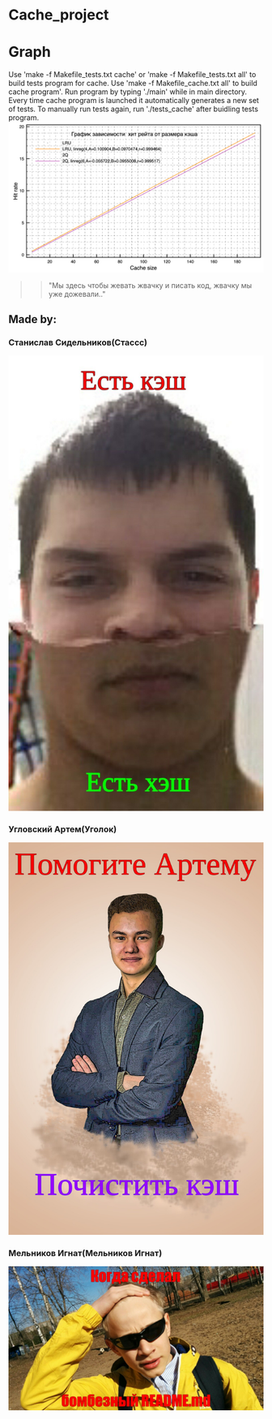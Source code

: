 # Cache_project
# Graph
Use 'make -f Makefile_tests.txt cache' or 'make -f Makefile_tests.txt all' to build tests program for cache. Use 'make -f Makefile_cache.txt all' to build cache program'. Run program by typing './main' while in main directory. Every time cache program is launched it automatically generates a new set of tests. To manually run tests again, run './tests_cache' after buidling tests program. 
![alt text](https://github.com/StasSD/Cache_project/blob/main/graph.png)
>>"Мы здесь чтобы жевать жвачку и писать код, жвачку мы уже дожевали.."
## Made by: 
### Станислав Сидельников(Стассс)
![alt text](https://github.com/StasSD/Cache_project/blob/Ignat/2/%D1%81%D1%82%D0%B0%D1%81.jpg)
### Угловский Артем(Уголок)
![alt text](https://github.com/StasSD/Cache_project/blob/Ignat/2/_d4rlFAP68E.jpg)
### Мельников Игнат(Мельников Игнат)
![alt text](https://github.com/StasSD/Cache_project/blob/Ignat/2/mJDZvTP8eV4.jpg)
